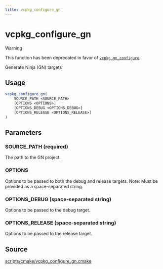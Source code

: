 ```yaml
---
title: vcpkg_configure_gn
---
```


# vcpkg_configure_gn

> [!WARNING]
> This function has been deprecated in favor of [`vcpkg_gn_configure`](vcpkg_gn_configure.md).

Generate Ninja (GN) targets

## Usage
```cmake
vcpkg_configure_gn(
    SOURCE_PATH <SOURCE_PATH>
    [OPTIONS <OPTIONS>]
    [OPTIONS_DEBUG <OPTIONS_DEBUG>]
    [OPTIONS_RELEASE <OPTIONS_RELEASE>]
)
```

## Parameters
### SOURCE_PATH (required)
The path to the GN project.

### OPTIONS
Options to be passed to both the debug and release targets.
Note: Must be provided as a space-separated string.

### OPTIONS_DEBUG (space-separated string)
Options to be passed to the debug target.

### OPTIONS_RELEASE (space-separated string)
Options to be passed to the release target.

## Source
[scripts/cmake/vcpkg\_configure\_gn.cmake](https://github.com/Microsoft/vcpkg/blob/master/scripts/cmake/vcpkg_configure_gn.cmake)
